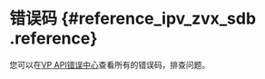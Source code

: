 # 错误码 {#reference_ipv_zvx_sdb .reference}

您可以在[VP API错误中心](https://error-center.aliyun.com/status/product/Vpc?spm=5176.10421674.home.43.41762fcfhx9Re8)查看所有的错误码，排查问题。

